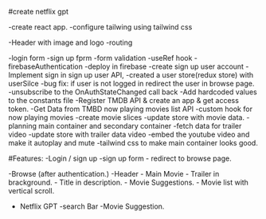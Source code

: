 #create netflix gpt

-create react app.
-configure tailwing using tailwind css

-Header with image and logo
-routing

-login form
-sign up fprm
-form validation
-useRef hook
-firebaseAuthentication
-deploy in firebase
-create sign up user account
-Implement sign in sign up user API,
-created a user store(redux store) with userSilce
-bug fix: if user is not logged in redirect the user in browse page.
-unsubscribe to the OnAuthStateChanged call back
-Add hardcoded values to the constants file
-Register TMDB API & create an app & get access token.
-Get Data from TMBD now playing movies list API
-custom hook for now playing movies
-create movie slices
-update store with movie data.
-planning main container and secondary container
-fetch data for trailer video
-update store with trailer data video
-embed the youtube video and make it autoplay and mute
-tailwind css to make main container looks good.

#Features:
-Login / sign up
-sign up form - redirect to browse page.

-Browse (after authentication.)
-Header - Main Movie - Trailer in brackground. - Title in description. - Movie Suggestions. - Movie list with vertical scroll.

- Netflix GPT
  -search Bar
  -Movie Suggestion.
